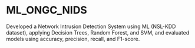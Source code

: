 # ML_ONGC_NIDS
Developed a Network Intrusion Detection System using ML (NSL-KDD dataset), applying Decision Trees, Random Forest, and SVM, and evaluated models using accuracy, precision, recall, and F1-score.
